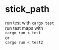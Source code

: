 # stick_path
run test with `cargo test`  
run test maps with  
`cargo run < test`  
or  
`cargo run < test2`  
